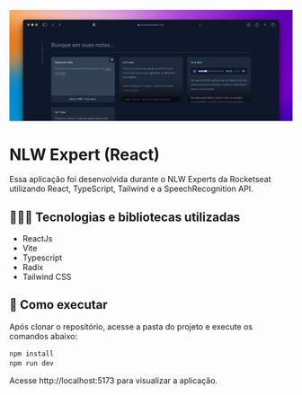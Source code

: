 ![Cover](./cover.png)

# NLW Expert (React)

Essa aplicação foi desenvolvida durante o NLW Experts da Rocketseat utilizando React, TypeScript, Tailwind e a SpeechRecognition API.

## 👩🏻‍💻 Tecnologias e bibliotecas utilizadas 
- ReactJs
- Vite
- Typescript
- Radix
- Tailwind CSS 


## 🚀 Como executar

Após clonar o repositório, acesse a pasta do projeto e execute os comandos abaixo:

```sh
npm install
npm run dev
```

Acesse http://localhost:5173 para visualizar a aplicação.